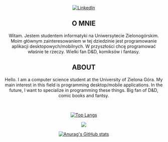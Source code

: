 <div align="center">
  
  <a href="https://www.linkedin.com/in/jędrzej-roj-09a71124a/" target="_blank"><img src="https://img.shields.io/badge/LinkedIn-%230077B5.svg?&style=flat-square&logo=linkedin&logoColor=white" alt="LinkedIn"></a><br>

  ## O MNIE
  Witam. Jestem studentem informatyki na Uniwersytecie Zielonogórskim. Moim głównym zainteresowaniem w tej dziedzinie jest programowanie aplikacji desktopowych/mobilnych. W przyszłości chcę programować właśnie te rzeczy. Wielki fan D&D, komiksów i fantasy.<br>

  ## ABOUT
  Hello. I am a computer science student at the University of Zielona Góra. My main interest in this field is programming desktop/mobile applications. In the future, I want to specialize in programming these things. Big fan of D&D, comic books and fantsy. <br>

  <br>

  [![Top Langs](https://github-readme-stats.vercel.app/api/top-langs/?username=jeendzaa&theme=dark)](https://github.com/anuraghazra/github-readme-stats)
  <p align="center">
    <a href="https://skillicons.dev">
      <img src="https://skillicons.dev/icons?i=discord,ps,kotlin,cs,dotnet,github,visualstudio,latex,windows,apple&perline=5&theme=dark" />
    </a>
  </p>
  
  [![Anurag's GitHub stats](https://github-readme-stats.vercel.app/api?username=jeendzaa&theme=dark)](https://github.com/anuraghazra/github-readme-stats)

</div>
